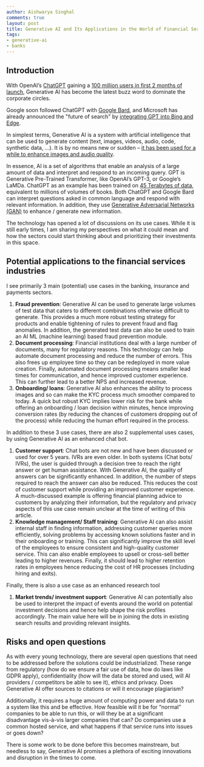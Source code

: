 ```yaml
---
author: Aishwarya Singhal
comments: true
layout: post
title: Generative AI and Its Applications in the World of Financial Services
tags:
- generative-ai
- banks
---
```


## Introduction

With OpenAI’s [ChatGPT](https://openai.com/blog/chatgpt/) gaining a [100 million users in first 2 months of launch](https://www.reuters.com/technology/chatgpt-sets-record-fastest-growing-user-base-analyst-note-2023-02-01/), Generative AI has become the latest buzz word to dominate the corporate circles.

Google soon followed ChatGPT with [Google Bard](https://blog.google/technology/ai/bard-google-ai-search-updates/), and Microsoft has already announced the "future of search" by [integrating GPT into Bing and Edge](https://blogs.microsoft.com/blog/2023/02/07/reinventing-search-with-a-new-ai-powered-microsoft-bing-and-edge-your-copilot-for-the-web/).

In simplest terms, Generative AI is a system with artificial intelligence that can be used to generate content (text, images, videos, audio, code, synthetic data, …). It is by no means new or sudden – [it has been used for a while to enhance images and audio quality](https://www.technologyreview.com/2023/02/08/1068068/chatgpt-is-everywhere-heres-where-it-came-from/). 

In essence, AI is a set of algorithms that enable an analysis of a large amount of data and interpret and respond to an incoming query. GPT is Generative Pre-Trained Transformer, like OpenAI’s GPT-3, or Google’s LaMDa. ChatGPT as an example has been trained on [45 Terabytes of data](https://www.reddit.com/r/ChatGPT/comments/10rjcbi/chatgpt_was_trained_on_45tb_of_data_says_chatgpt/), equivalent to millions of volumes of books. Both ChatGPT and Google Bard can interpret questions asked in common language and respond with relevant information. In addition, they use [Generative Adversarial Networks (GAN)](https://en.wikipedia.org/wiki/Generative_adversarial_network) to enhance / generate new information.

The technology has opened a lot of discussions on its use cases. While it is still early times, I am sharing my perspectives on what it could mean and how the sectors could start thinking about and prioritizing their investments in this space. 



## Potential applications to the financial services industries

I see primarily 3 main (potential) use cases in the banking, insurance and payments sectors.

1.	**Fraud prevention**: Generative AI can be used to generate large volumes of test data that caters to different combinations otherwise difficult to generate. This provides a much more robust testing strategy for products and enable tightening of rules to prevent fraud and flag anomalies. In addition, the generated test data can also be used to train an AI ML (machine learning) based fraud prevention module.
2.	**Document processing**: Financial institutions deal with a large number of documents, many for regulatory reasons. This technology can help automate document processing and reduce the number of errors. 
This also frees up employee time so they can be redeployed in more value creation.
Finally, automated document processing means smaller lead times for communication, and hence improved customer experience. This can further lead to a better NPS and increased revenue.
3.	**Onboarding/ loans**:  Generative AI also enhances the ability to process images and so can make the KYC process much smoother compared to today. A quick but robust KYC implies lower risk for the bank while offering an onboarding / loan decision within minutes, hence improving conversion rates (by reducing the chances of customers dropping out of the process) while reducing the human effort required in the process.

In addition to these 3 use cases, there are also 2 supplemental uses cases, by using Generative AI as an enhanced chat bot. 

1.	**Customer support**: Chat bots are not new and have been discussed or used for over 5 years. IVRs are even older. In both systems (Chat bots/ IVRs), the user is guided through a decision tree to reach the right answer or get human assistance.
With Generative AI, the quality of answers can be significantly enhanced. In addition, the number of steps required to reach the answer can also be reduced. This reduces the cost of customer support while providing an improved customer experience.
A much-discussed example is offering financial planning advice to customers by analyzing their information, but the regulatory and privacy aspects of this use case remain unclear at the time of writing of this article.
2.	**Knowledge management/ Staff training**: Generative AI can also assist internal staff in finding information, addressing customer queries more efficiently, solving problems by accessing known solutions faster and in their onboarding or training. This can significantly improve the skill level of the employees to ensure consistent and high-quality customer service. This can also enable employees to upsell or cross-sell better leading to higher revenues. Finally, it should lead to higher retention rates in employees hence reducing the cost of HR processes (including hiring and exits).

Finally, there is also a use case as an enhanced research tool

1.	**Market trends/ investment support**: Generative AI can potentially also be used to interpret the impact of events around the world on potential investment decisions and hence help shape the risk profiles accordingly. The main value here will be in joining the dots in existing search results and providing relevant insights.


## Risks and open questions

As with every young technology, there are several open questions that need to be addressed before the solutions could be industrialized. These range from regulatory (how do we ensure a fair use of data, how do laws like GDPR apply), confidentiality (how will the data be stored and used, will AI providers / competitors be able to see it), ethics and privacy. Does Generative AI offer sources to citations or will it encourage plagiarism?

Additionally, it requires a huge amount of computing power and data to run a system like this and be effective. How feasible will it be for “normal” companies to be able to run this, or will they be at a significant disadvantage vis-à-vis larger companies that can? Do companies use a common hosted service, and what happens if that service runs into issues or goes down?


There is some work to be done before this becomes mainstream, but needless to say, Generative AI promises a plethora of exciting innovations and disruption in the times to come.
